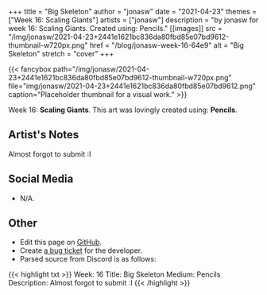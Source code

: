 +++
title =       "Big Skeleton"
author =      "jonasw"
date =        "2021-04-23"
themes =      ["Week 16: Scaling Giants"]
artists =     ["jonasw"]
description = "by jonasw for week 16: Scaling Giants. Created using: Pencils."
[[images]]
              src = "/img/jonasw/2021-04-23+2441e1621bc836da80fbd85e07bd9612-thumbnail-w720px.png"
              href = "/blog/jonasw-week-16-64e9"
              alt = "Big Skeleton"
              stretch = "cover"
+++


{{< fancybox path="/img/jonasw/2021-04-23+2441e1621bc836da80fbd85e07bd9612-thumbnail-w720px.png" file="img/jonasw/2021-04-23+2441e1621bc836da80fbd85e07bd9612.png" caption="Placeholder thumbnail for a visual work." >}}


Week 16: **Scaling Giants**. This art was lovingly created using: **Pencils**.

## Artist's Notes

Almost forgot to submit :I

## Social Media

- N/A.

## Other

- Edit this page on [GitHub](https://github.com/teaminkling/web-refresh/edit/main/content/blog/jonasw-week-16-64e9.md).
- Create [a bug ticket](https://github.com/teaminkling/web-refresh/issues/new?assignees=&labels=bug&template=problem-report.md&title=) for the developer.
- Parsed source from Discord is as follows:

{{< highlight txt >}}
Week: 16
Title: Big Skeleton
Medium: Pencils
Description: Almost forgot to submit :I
{{< /highlight >}}
